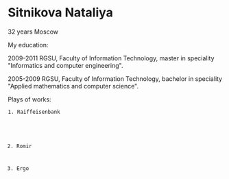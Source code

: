 # Sitnikova Nataliya
32 years
Moscow

My education:

2009-2011 RGSU, Faculty of Information Technology, master in speciality "Informatics and computer engineering".  

2005-2009 RGSU, Faculty of Information Technology, bachelor in speciality "Applied mathematics and computer science".  

Plays of works: 

<code>1. Raiffeisenbank  
 
  2. Romir  
  
  3. Ergo  
